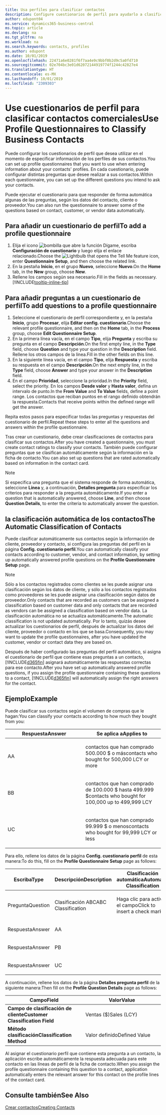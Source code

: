 ```yaml
---
title: Usa perfiles para clasificar contactos
description: Configure cuestionarios de perfil para ayudarlo a clasificar sus contactos comerciales
author: edupont04
ms.service: dynamics365-business-central
ms.topic: article
ms.devlang: na
ms.tgt_pltfrm: na
ms.workload: na
ms.search.keywords: contacts, profiles
ms.author: edupont
ms.date: 10/01/2019
ms.openlocfilehash: 22471a6e0281f6f7aa4e9c9bbf0b2d9c5a0fd710
ms.sourcegitcommit: 02e704bc3e01d62072144919774f1244c42827e4
ms.translationtype: HT
ms.contentlocale: es-MX
ms.lasthandoff: 10/01/2019
ms.locfileid: "2309303"
---
```

# <a name="use-profile-questionnaires-to-classify-business-contacts"></a><span data-ttu-id="efb02-103">Use cuestionarios de perfil para clasificar contactos comerciales</span><span class="sxs-lookup"><span data-stu-id="efb02-103">Use Profile Questionnaires to Classify Business Contacts</span></span>
<span data-ttu-id="efb02-104">Puede configurar los cuestionarios de perfil que desea utilizar en el momento de especificar información de los perfiles de sus contactos.</span><span class="sxs-lookup"><span data-stu-id="efb02-104">You can set up profile questionnaires that you want to use when entering information about your contacts' profiles.</span></span> <span data-ttu-id="efb02-105">En cada cuestionario, puede configurar distintas preguntas que desee realizar a sus contactos.</span><span class="sxs-lookup"><span data-stu-id="efb02-105">Within each questionnaire, you can set up the different questions you intend to ask your contacts.</span></span>  

<span data-ttu-id="efb02-106">Puede ejecutar el cuestionario para que responder de forma automática algunas de las preguntas, según los datos del contacto, cliente o proveedor.</span><span class="sxs-lookup"><span data-stu-id="efb02-106">You can also run the questionnaire to answer some of the questions based on contact, customer, or vendor data automatically.</span></span>  

## <a name="to-add-a-profile-questionnaire"></a><span data-ttu-id="efb02-107">Para añadir un cuestionario de perfil</span><span class="sxs-lookup"><span data-stu-id="efb02-107">To add a profile questionnaire</span></span>
1.  <span data-ttu-id="efb02-108">Elija el icono ![bombilla que abre la función Dígame](media/ui-search/search_small.png "Dígame que desea hacer"), escriba **Configuración de cuestionario** y luego elija el enlace relacionado.</span><span class="sxs-lookup"><span data-stu-id="efb02-108">Choose the ![Lightbulb that opens the Tell Me feature](media/ui-search/search_small.png "Tell me what you want to do") icon, enter **Questionnaire Setup**, and then choose the related link.</span></span>  
2.  <span data-ttu-id="efb02-109">En la pestaña **Inicio**, en el grupo **Nuevo**, seleccione **Nuevo**.</span><span class="sxs-lookup"><span data-stu-id="efb02-109">On the **Home** tab, in the **New** group, choose **New**.</span></span>  
3.  <span data-ttu-id="efb02-110">Rellene los campos según sea necesario.</span><span class="sxs-lookup"><span data-stu-id="efb02-110">Fill in the fields as necessary.</span></span> [!INCLUDE[tooltip-inline-tip](includes/tooltip-inline-tip_md.md)]  

## <a name="to-add-questions-to-a-profile-questionnaire"></a><span data-ttu-id="efb02-111">Para añadir preguntas a un cuestionario de perfil</span><span class="sxs-lookup"><span data-stu-id="efb02-111">To add questions to a profile questionnaire</span></span>
1.  <span data-ttu-id="efb02-112">Seleccione el cuestionario de perfil correspondiente y, en la pestaña **Inicio**, grupo **Procesar**, elija **Editar config. cuestionario**.</span><span class="sxs-lookup"><span data-stu-id="efb02-112">Choose the relevant profile questionnaire, and then on the **Home** tab, in the **Process** group, choose **Edit Questionnaire Setup**.</span></span>  
2.  <span data-ttu-id="efb02-113">En la primera línea vacía, en el campo **Tipo**, elija **Pregunta** y escriba su pregunta en el campo **Descripción**.</span><span class="sxs-lookup"><span data-stu-id="efb02-113">On the first empty line, in the **Type** field, choose **Question** and type your question in the **Description** field.</span></span> <span data-ttu-id="efb02-114">Rellene los otros campos de la línea.</span><span class="sxs-lookup"><span data-stu-id="efb02-114">Fill in the other fields on this line.</span></span>  
3.  <span data-ttu-id="efb02-115">En la siguiente línea vacía, en el campo **Tipo**, elija **Respuesta** y escriba su respuesta en el campo **Descripción**.</span><span class="sxs-lookup"><span data-stu-id="efb02-115">On the next empty line, in the **Type** field, choose **Answer** and type your answer in the **Description** field.</span></span>  
4.  <span data-ttu-id="efb02-116">En el campo **Prioridad**, seleccione la prioridad.</span><span class="sxs-lookup"><span data-stu-id="efb02-116">In the **Priority** field, select the priority.</span></span> <span data-ttu-id="efb02-117">En los campos **Desde valor** y **Hasta valor**, defina un intervalo de punto.</span><span class="sxs-lookup"><span data-stu-id="efb02-117">In the **From Value** and **To Value** fields, define a point range.</span></span> <span data-ttu-id="efb02-118">Los contactos que reciban puntos en el rango definido obtendrán la respuesta.</span><span class="sxs-lookup"><span data-stu-id="efb02-118">Contacts that receive points within the defined range will get the answer.</span></span>  

<span data-ttu-id="efb02-119">Repita estos pasos para especificar todas las preguntas y respuestas del cuestionario de perfil.</span><span class="sxs-lookup"><span data-stu-id="efb02-119">Repeat these steps to enter all the questions and answers within the profile questionnaire.</span></span>

<span data-ttu-id="efb02-120">Tras crear un cuestionario, debe crear clasificaciones de contactos para clasificar sus contactos.</span><span class="sxs-lookup"><span data-stu-id="efb02-120">After you have created a questionnaire, you must create contact ratings to classify your contacts.</span></span> <span data-ttu-id="efb02-121">También puede configurar preguntas que se clasifican automáticamente según la información en la ficha de contacto.</span><span class="sxs-lookup"><span data-stu-id="efb02-121">You can also set up questions that are rated automatically based on information in the contact card.</span></span>  

> [!NOTE]
> <span data-ttu-id="efb02-122">Si especifica una pregunta que el sistema responde de forma automática, seleccione <STRONG>Línea</STRONG> y, a continuación, <STRONG>Detalles pregunta</STRONG> para especificar los criterios para responder a la pregunta automáticamente.</span><span class="sxs-lookup"><span data-stu-id="efb02-122">If you enter a question that is automatically answered, choose <STRONG>Line</STRONG>, and then choose <STRONG>Question Details</STRONG>, to enter the criteria to automatically answer the question.</span></span>

## <a name="the-automatic-classification-of-contacts"></a><span data-ttu-id="efb02-123">la clasificación automática de los contactos</span><span class="sxs-lookup"><span data-stu-id="efb02-123">The Automatic Classification of Contacts</span></span>
<span data-ttu-id="efb02-124">Puede clasificar automáticamente sus contactos según la información de cliente, proveedor y contacto, si configura las preguntas del perfil en la página **Config. cuestionario perfil**.</span><span class="sxs-lookup"><span data-stu-id="efb02-124">You can automatically classify your contacts according to customer, vendor, and contact information, by setting up automatically answered profile questions on the **Profile Questionnaire Setup** page.</span></span>  

> [!NOTE]
> <span data-ttu-id="efb02-125">Sólo a los contactos registrados como clientes se les puede asignar una clasificación según los datos de cliente, y sólo a los contactos registrados como proveedores se les puede asignar una clasificación según datos de proveedor.</span><span class="sxs-lookup"><span data-stu-id="efb02-125">Only contacts that are recorded as customers can be assigned a classification based on customer data and only contacts that are recorded as vendors can be assigned a classification based on vendor data.</span></span> <span data-ttu-id="efb02-126">La clasificación automática no se actualiza automáticamente.</span><span class="sxs-lookup"><span data-stu-id="efb02-126">The automatic classification is not updated automatically.</span></span> <span data-ttu-id="efb02-127">Por lo tanto, quizás desee actualizar los cuestionarios de perfil, después de actualizar los datos del cliente, proveedor o contacto en los que se basa.</span><span class="sxs-lookup"><span data-stu-id="efb02-127">Consequently, you may want to update the profile questionnaires, after you have updated the customer, vendor or contact data they are based on.</span></span>  

<span data-ttu-id="efb02-128">Después de haber configurado las preguntas del perfil automático, si asigna el cuestionario de perfil que contiene esas preguntas a un contacto, [!INCLUDE[d365fin](includes/d365fin_md.md)] asignará automáticamente las respuestas correctas para ese contacto.</span><span class="sxs-lookup"><span data-stu-id="efb02-128">After you have set up automatically answered profile questions, if you assign the profile questionnaire containing these questions to a contact, [!INCLUDE[d365fin](includes/d365fin_md.md)] will automatically assign the right answers for the contact.</span></span>  

## <a name="example"></a><span data-ttu-id="efb02-129">Ejemplo</span><span class="sxs-lookup"><span data-stu-id="efb02-129">Example</span></span>
<span data-ttu-id="efb02-130">Puede clasificar sus contactos según el volumen de compras que le hagan:</span><span class="sxs-lookup"><span data-stu-id="efb02-130">You can classify your contacts according to how much they bought from you:</span></span>

<table>
<colgroup>
<col style="width: 50%" />
<col style="width: 50%" />
</colgroup>
<thead>
<tr class="header">
<th><span data-ttu-id="efb02-131"><strong>Respuesta</strong></span><span class="sxs-lookup"><span data-stu-id="efb02-131"><strong>Answer</strong></span></span></th>
<th><span data-ttu-id="efb02-132"><strong>Se aplica a</strong></span><span class="sxs-lookup"><span data-stu-id="efb02-132"><strong>Applies to</strong></span></span></th>
</tr>
</thead>
<tbody>
<tr class="odd">
<td><p><span data-ttu-id="efb02-133">A</span><span class="sxs-lookup"><span data-stu-id="efb02-133">A</span></span></p></td>
<td><p><span data-ttu-id="efb02-134">contactos que han comprado 500.000 $ o más</span><span class="sxs-lookup"><span data-stu-id="efb02-134">contacts who bought for 500,000 LCY or more</span></span></p></td>
</tr>
<tr class="even">
<td><p><span data-ttu-id="efb02-135">B</span><span class="sxs-lookup"><span data-stu-id="efb02-135">B</span></span></p></td>
<td><p><span data-ttu-id="efb02-136">contactos que han comprado de 100.000 $ hasta 499.999 $</span><span class="sxs-lookup"><span data-stu-id="efb02-136">contacts who bought for 100,000 up to 499,999 LCY</span></span></p></td>
</tr>
<tr class="odd">
<td><p><span data-ttu-id="efb02-137">U</span><span class="sxs-lookup"><span data-stu-id="efb02-137">C</span></span></p></td>
<td><p><span data-ttu-id="efb02-138">contactos que han comprado 99.999 $ o menos</span><span class="sxs-lookup"><span data-stu-id="efb02-138">contacts who bought for 99,999 LCY or less</span></span></p></td>
</tr>
</tbody>
</table>

<span data-ttu-id="efb02-139">Para ello, rellene los datos de la página **Config. cuestionario perfil** de esta manera:</span><span class="sxs-lookup"><span data-stu-id="efb02-139">To do this, fill on the **Profile Questionnaire Setup** page as follows:</span></span>


<table>
<colgroup>
<col style="width: 20%" />
<col style="width: 20%" />
<col style="width: 20%" />
<col style="width: 20%" />
<col style="width: 20%" />
</colgroup>
<thead>
<tr class="header">
<th><span data-ttu-id="efb02-140"><strong>Escriba</strong></span><span class="sxs-lookup"><span data-stu-id="efb02-140"><strong>Type</strong></span></span></th>
<th><span data-ttu-id="efb02-141"><strong>Descripción</strong></span><span class="sxs-lookup"><span data-stu-id="efb02-141"><strong>Description</strong></span></span></th>
<th><span data-ttu-id="efb02-142"><strong>Clasificación automática</strong></span><span class="sxs-lookup"><span data-stu-id="efb02-142"><strong>Automatic Classification</strong></span></span></th>
<th><span data-ttu-id="efb02-143"><strong>Desde valor</strong></span><span class="sxs-lookup"><span data-stu-id="efb02-143"><strong>From Value</strong></span></span></th>
<th><span data-ttu-id="efb02-144"><strong>Hasta valor</strong></span><span class="sxs-lookup"><span data-stu-id="efb02-144"><strong>To Value</strong></span></span></th>
</tr>
</thead>
<tbody>
<tr class="odd">
<td><p><span data-ttu-id="efb02-145">Pregunta</span><span class="sxs-lookup"><span data-stu-id="efb02-145">Question</span></span></p></td>
<td><p><span data-ttu-id="efb02-146">Clasificación ABC</span><span class="sxs-lookup"><span data-stu-id="efb02-146">ABC Classification</span></span></p></td>
<td><p><span data-ttu-id="efb02-147">Haga clic para activar el campo</span><span class="sxs-lookup"><span data-stu-id="efb02-147">Click to insert a check mark</span></span></p></td>
<td><p> </p></td>
<td><p> </p></td>
</tr>
<tr class="even">
<td><p><span data-ttu-id="efb02-148">Respuesta</span><span class="sxs-lookup"><span data-stu-id="efb02-148">Answer</span></span></p></td>
<td><p><span data-ttu-id="efb02-149">A</span><span class="sxs-lookup"><span data-stu-id="efb02-149">A</span></span></p></td>
<td><p> </p></td>
<td><p><span data-ttu-id="efb02-150">500.000</span><span class="sxs-lookup"><span data-stu-id="efb02-150">500,000</span></span></p></td>
<td><p> </p></td>
</tr>
<tr class="odd">
<td><p><span data-ttu-id="efb02-151">Respuesta</span><span class="sxs-lookup"><span data-stu-id="efb02-151">Answer</span></span></p></td>
<td><p><span data-ttu-id="efb02-152">P</span><span class="sxs-lookup"><span data-stu-id="efb02-152">B</span></span></p></td>
<td><p> </p></td>
<td><p><span data-ttu-id="efb02-153">100,000</span><span class="sxs-lookup"><span data-stu-id="efb02-153">100,000</span></span></p></td>
<td><p><span data-ttu-id="efb02-154">499,999</span><span class="sxs-lookup"><span data-stu-id="efb02-154">499,999</span></span></p></td>
</tr>
<tr class="even">
<td><p><span data-ttu-id="efb02-155">Respuesta</span><span class="sxs-lookup"><span data-stu-id="efb02-155">Answer</span></span></p></td>
<td><p><span data-ttu-id="efb02-156">U</span><span class="sxs-lookup"><span data-stu-id="efb02-156">C</span></span></p></td>
<td><p> </p></td>
<td><p> </p></td>
<td><p><span data-ttu-id="efb02-157">99,999</span><span class="sxs-lookup"><span data-stu-id="efb02-157">99,999</span></span></p></td>
</tr>
</tbody>
</table>

<span data-ttu-id="efb02-158">A continuación, rellene los datos de la página **Detalles pregunta perfil** de la siguiente manera:</span><span class="sxs-lookup"><span data-stu-id="efb02-158">Then fill on the **Profile Question Details** page as follows:</span></span>
<table>
<colgroup>
<col style="width: 50%" />
<col style="width: 50%" />
</colgroup>
<thead>
<tr class="header">
<th><span data-ttu-id="efb02-159"><strong>Campo</strong></span><span class="sxs-lookup"><span data-stu-id="efb02-159"><strong>Field</strong></span></span></th>
<th><span data-ttu-id="efb02-160"><strong>Valor</strong></span><span class="sxs-lookup"><span data-stu-id="efb02-160"><strong>Value</strong></span></span></th>
</tr>
</thead>
<tbody>
<tr>
<td><span data-ttu-id="efb02-161"><strong>Campo de clasificación de cliente</strong></span><span class="sxs-lookup"><span data-stu-id="efb02-161"><strong>Customer Classification Field</strong></span></span></td>
<td><span data-ttu-id="efb02-162"><emphasis>Ventas ($)</emphasis></span><span class="sxs-lookup"><span data-stu-id="efb02-162"><emphasis>Sales (LCY)</emphasis></span></span></td>
</tr>
<tr>
<td><span data-ttu-id="efb02-163"><strong>Método clasificación</strong></span><span class="sxs-lookup"><span data-stu-id="efb02-163"><strong>Classification Method</strong></span></span></td>
<td><span data-ttu-id="efb02-164"><emphasis>Valor definido</emphasis></span><span class="sxs-lookup"><span data-stu-id="efb02-164"><emphasis>Defined Value</emphasis></span></span></td>
</tr>
</tbody>
</table>

<span data-ttu-id="efb02-165">Al asignar el cuestionario perfil que contiene esta pregunta a un contacto, la aplicación escribe automáticamente la respuesta adecuada para este contacto en las líneas de perfil de la ficha de contacto.</span><span class="sxs-lookup"><span data-stu-id="efb02-165">When you assign the profile questionnaire containing this question to a contact, application automatically enters the relevant answer for this contact on the profile lines of the contact card.</span></span>

## <a name="see-also"></a><span data-ttu-id="efb02-166">Consulte también</span><span class="sxs-lookup"><span data-stu-id="efb02-166">See Also</span></span>
[<span data-ttu-id="efb02-167">Crear contactos</span><span class="sxs-lookup"><span data-stu-id="efb02-167">Creating Contacts</span></span>](marketing-create-contact-companies.md)  
